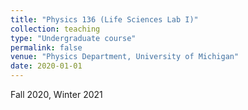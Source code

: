 ```yaml
---
title: "Physics 136 (Life Sciences Lab I)"
collection: teaching
type: "Undergraduate course"
permalink: false
venue: "Physics Department, University of Michigan"
date: 2020-01-01
---
```


Fall 2020, Winter 2021
